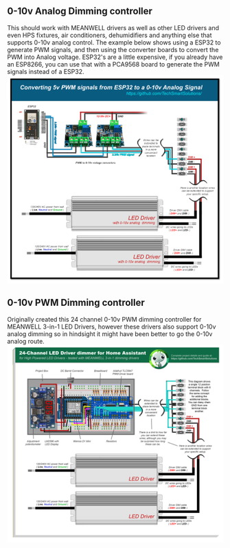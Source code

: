 ## 0-10v Analog Dimming controller
This should work with MEANWELL drivers as well as other LED drivers and even HPS fixtures, air conditioners, dehumidifiers and anything else that supports 0-10v analog control.  The example below shows using a ESP32 to generate PWM signals, and then using the converter boards to convert the PWM into Analog voltage.   ESP32's are a little expensive, if you already have an ESP8266, you can use that with a PCA9568 board to generate the PWM signals instead of a ESP32.
<img src="/images/Converting-5v-PWM-signals-from-ESP32-to-a-0-10v-Analog.png">

## 0-10v PWM Dimming controller
Originally created this 24 channel 0-10v PWM dimming controller for MEANWELL 3-in-1 LED Drivers, however these drivers also support 0-10v analog dimming so in hindsight it might have been better to go the 0-10v analog route.
<img src="/images/24-Channel-TLC5947-based-LED-Driver-dimmer-for-Home-Assistant.png">
     
